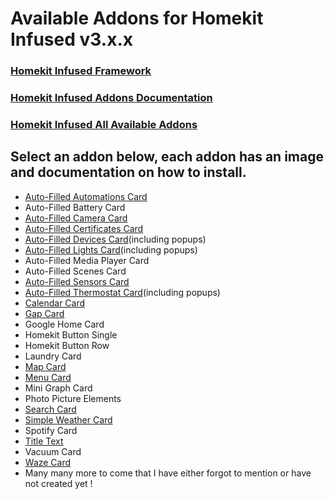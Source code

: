 # Available Addons for Homekit Infused v3.x.x

### [Homekit Infused Framework](https://github.com/jimz011/homekit-infused/tree/3.0.0)
### [Homekit Infused Addons Documentation](https://github.com/jimz011/homekit-infused/tree/addons)
### [Homekit Infused All Available Addons](https://github.com/jimz011/homekit-infused/tree/addons/ADDON_LIST.md)

## Select an addon below, each addon has an image and documentation on how to install.
  - [Auto-Filled Automations Card](addons/auto-fill-automations-card.md)
  - Auto-Filled Battery Card
  - [Auto-Filled Camera Card](addons/auto-fill-camera-card.md)
  - [Auto-Filled Certificates Card](addons/auto-fill-certificates-card.md)
  - [Auto-Filled Devices Card](addons/auto-fill-devices-card.md)(including popups)
  - [Auto-Filled Lights Card](addons/auto-fill-lights-card.md)(including popups)
  - Auto-Filled Media Player Card
  - Auto-Filled Scenes Card
  - [Auto-Filled Sensors Card](addons/auto-fill-sensors-card.md)
  - [Auto-Filled Thermostat Card](addons/auto-fill-thermostats-card.md)(including popups)
  - [Calendar Card](addons/calendar-card.md)
  - [Gap Card](addons/gap-card.md)
  - Google Home Card
  - Homekit Button Single
  - Homekit Button Row
  - Laundry Card
  - [Map Card](addons/map-card.md)
  - [Menu Card](addons/menu-card.md)
  - Mini Graph Card
  - Photo Picture Elements
  - [Search Card](addons/search-card.md)
  - [Simple Weather Card](addons/simple-weather-card.md)
  - Spotify Card
  - [Title Text](addons/title-text-card.md)
  - Vacuum Card
  - [Waze Card](addons/waze-card.md)
  - Many many more to come that I have either forgot to mention or have not created yet !
